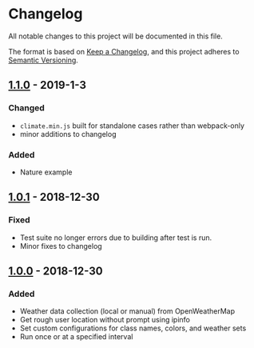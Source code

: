 # Changelog
All notable changes to this project will be documented in this file.

The format is based on [Keep a Changelog](https://keepachangelog.com/en/1.0.0/),
and this project adheres to [Semantic Versioning](https://semver.org/spec/v2.0.0.html).

## [1.1.0] - 2019-1-3

### Changed
 - `climate.min.js` built for standalone cases rather than webpack-only
 - minor additions to changelog

### Added
 - Nature example

## [1.0.1] - 2018-12-30

### Fixed
 - Test suite no longer errors due to building after test is run.
 - Minor fixes to changelog

## [1.0.0] - 2018-12-30

### Added
 - Weather data collection (local or manual) from OpenWeatherMap
 - Get rough user location without prompt using ipinfo
 - Set custom configurations for class names, colors, and weather sets
 - Run once or at a specified interval

[Unreleased]: https://github.com/dbqeo/climate.js/compare/v1.1.0...HEAD
[1.1.0]: https://github.com/dbqeo/climate.js/releases/tag/v1.1.0
[1.0.1]: https://github.com/dbqeo/climate.js/releases/tag/v1.0.0
[1.0.0]: https://github.com/dbqeo/climate.js/releases/tag/v1.0.0
